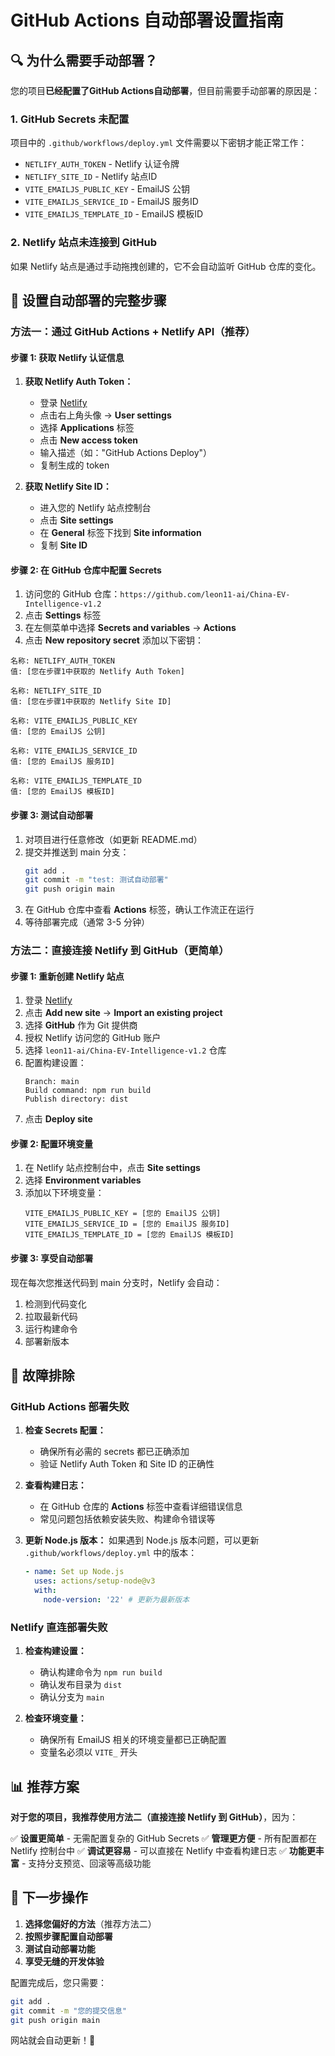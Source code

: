 # GitHub Actions 自动部署设置指南

## 🔍 为什么需要手动部署？

您的项目**已经配置了GitHub Actions自动部署**，但目前需要手动部署的原因是：

### 1. GitHub Secrets 未配置
项目中的 `.github/workflows/deploy.yml` 文件需要以下密钥才能正常工作：
- `NETLIFY_AUTH_TOKEN` - Netlify 认证令牌
- `NETLIFY_SITE_ID` - Netlify 站点ID
- `VITE_EMAILJS_PUBLIC_KEY` - EmailJS 公钥
- `VITE_EMAILJS_SERVICE_ID` - EmailJS 服务ID
- `VITE_EMAILJS_TEMPLATE_ID` - EmailJS 模板ID

### 2. Netlify 站点未连接到 GitHub
如果 Netlify 站点是通过手动拖拽创建的，它不会自动监听 GitHub 仓库的变化。

## 🚀 设置自动部署的完整步骤

### 方法一：通过 GitHub Actions + Netlify API（推荐）

#### 步骤 1: 获取 Netlify 认证信息

1. **获取 Netlify Auth Token：**
   - 登录 [Netlify](https://app.netlify.com)
   - 点击右上角头像 → **User settings**
   - 选择 **Applications** 标签
   - 点击 **New access token**
   - 输入描述（如："GitHub Actions Deploy"）
   - 复制生成的 token

2. **获取 Netlify Site ID：**
   - 进入您的 Netlify 站点控制台
   - 点击 **Site settings**
   - 在 **General** 标签下找到 **Site information**
   - 复制 **Site ID**

#### 步骤 2: 在 GitHub 仓库中配置 Secrets

1. 访问您的 GitHub 仓库：`https://github.com/leon11-ai/China-EV-Intelligence-v1.2`
2. 点击 **Settings** 标签
3. 在左侧菜单中选择 **Secrets and variables** → **Actions**
4. 点击 **New repository secret** 添加以下密钥：

```
名称: NETLIFY_AUTH_TOKEN
值: [您在步骤1中获取的 Netlify Auth Token]

名称: NETLIFY_SITE_ID
值: [您在步骤1中获取的 Netlify Site ID]

名称: VITE_EMAILJS_PUBLIC_KEY
值: [您的 EmailJS 公钥]

名称: VITE_EMAILJS_SERVICE_ID
值: [您的 EmailJS 服务ID]

名称: VITE_EMAILJS_TEMPLATE_ID
值: [您的 EmailJS 模板ID]
```

#### 步骤 3: 测试自动部署

1. 对项目进行任意修改（如更新 README.md）
2. 提交并推送到 main 分支：
   ```bash
   git add .
   git commit -m "test: 测试自动部署"
   git push origin main
   ```
3. 在 GitHub 仓库中查看 **Actions** 标签，确认工作流正在运行
4. 等待部署完成（通常 3-5 分钟）

### 方法二：直接连接 Netlify 到 GitHub（更简单）

#### 步骤 1: 重新创建 Netlify 站点

1. 登录 [Netlify](https://app.netlify.com)
2. 点击 **Add new site** → **Import an existing project**
3. 选择 **GitHub** 作为 Git 提供商
4. 授权 Netlify 访问您的 GitHub 账户
5. 选择 `leon11-ai/China-EV-Intelligence-v1.2` 仓库
6. 配置构建设置：
   ```
   Branch: main
   Build command: npm run build
   Publish directory: dist
   ```
7. 点击 **Deploy site**

#### 步骤 2: 配置环境变量

1. 在 Netlify 站点控制台中，点击 **Site settings**
2. 选择 **Environment variables**
3. 添加以下环境变量：
   ```
   VITE_EMAILJS_PUBLIC_KEY = [您的 EmailJS 公钥]
   VITE_EMAILJS_SERVICE_ID = [您的 EmailJS 服务ID]
   VITE_EMAILJS_TEMPLATE_ID = [您的 EmailJS 模板ID]
   ```

#### 步骤 3: 享受自动部署

现在每次您推送代码到 main 分支时，Netlify 会自动：
1. 检测到代码变化
2. 拉取最新代码
3. 运行构建命令
4. 部署新版本

## 🔧 故障排除

### GitHub Actions 部署失败

1. **检查 Secrets 配置：**
   - 确保所有必需的 secrets 都已正确添加
   - 验证 Netlify Auth Token 和 Site ID 的正确性

2. **查看构建日志：**
   - 在 GitHub 仓库的 **Actions** 标签中查看详细错误信息
   - 常见问题包括依赖安装失败、构建命令错误等

3. **更新 Node.js 版本：**
   如果遇到 Node.js 版本问题，可以更新 `.github/workflows/deploy.yml` 中的版本：
   ```yaml
   - name: Set up Node.js
     uses: actions/setup-node@v3
     with:
       node-version: '22' # 更新为最新版本
   ```

### Netlify 直连部署失败

1. **检查构建设置：**
   - 确认构建命令为 `npm run build`
   - 确认发布目录为 `dist`
   - 确认分支为 `main`

2. **检查环境变量：**
   - 确保所有 EmailJS 相关的环境变量都已正确配置
   - 变量名必须以 `VITE_` 开头

## 📊 推荐方案

**对于您的项目，我推荐使用方法二（直接连接 Netlify 到 GitHub）**，因为：

✅ **设置更简单** - 无需配置复杂的 GitHub Secrets
✅ **管理更方便** - 所有配置都在 Netlify 控制台中
✅ **调试更容易** - 可以直接在 Netlify 中查看构建日志
✅ **功能更丰富** - 支持分支预览、回滚等高级功能

## 🎯 下一步操作

1. **选择您偏好的方法**（推荐方法二）
2. **按照步骤配置自动部署**
3. **测试自动部署功能**
4. **享受无缝的开发体验**

配置完成后，您只需要：
```bash
git add .
git commit -m "您的提交信息"
git push origin main
```

网站就会自动更新！🚀